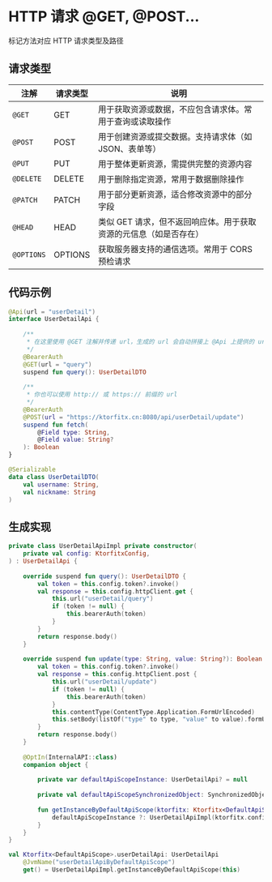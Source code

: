 # HTTP 请求 @GET, @POST...

标记方法对应 HTTP 请求类型及路径

## 请求类型

| 注解         | 请求类型    | 说明                                  |
|------------|---------|-------------------------------------|
| `@GET`     | GET     | 用于获取资源或数据，不应包含请求体。常用于查询或读取操作        |
| `@POST`    | POST    | 用于创建资源或提交数据。支持请求体（如 JSON、表单等）       |
| `@PUT`     | PUT     | 用于整体更新资源，需提供完整的资源内容                 |
| `@DELETE`  | DELETE  | 用于删除指定资源，常用于数据删除操作                  |
| `@PATCH`   | PATCH   | 用于部分更新资源，适合修改资源中的部分字段               |
| `@HEAD`    | HEAD    | 类似 GET 请求，但不返回响应体。用于获取资源的元信息（如是否存在） |
| `@OPTIONS` | OPTIONS | 获取服务器支持的通信选项。常用于 CORS 预检请求          |

## 代码示例

```kotlin
@Api(url = "userDetail")
interface UserDetailApi {
	
	/**
	 * 在这里使用 @GET 注解并传递 url，生成的 url 会自动拼接上 @Api 上提供的 url
	 */
	@BearerAuth
	@GET(url = "query")
	suspend fun query(): UserDetailDTO
	
	/**
	 * 你也可以使用 http:// 或 https:// 前缀的 url
	 */
	@BearerAuth
	@POST(url = "https://ktorfitx.cn:8080/api/userDetail/update")
	suspend fun fetch(
		@Field type: String,
		@Field value: String?
	): Boolean
}

@Serializable
data class UserDetailDTO(
	val username: String,
	val nickname: String
)
```

## 生成实现

```kotlin
private class UserDetailApiImpl private constructor(
	private val config: KtorfitxConfig,
) : UserDetailApi {
	
	override suspend fun query(): UserDetailDTO {
		val token = this.config.token?.invoke()
		val response = this.config.httpClient.get {
			this.url("userDetail/query")
			if (token != null) {
				this.bearerAuth(token)
			}
		}
		return response.body()
	}
	
	override suspend fun update(type: String, value: String?): Boolean {
		val token = this.config.token?.invoke()
		val response = this.config.httpClient.post {
			this.url("userDetail/update")
			if (token != null) {
				this.bearerAuth(token)
			}
			this.contentType(ContentType.Application.FormUrlEncoded)
			this.setBody(listOf("type" to type, "value" to value).formUrlEncode())
		}
		return response.body()
	}
	
	@OptIn(InternalAPI::class)
	companion object {
		
		private var defaultApiScopeInstance: UserDetailApi? = null
		
		private val defaultApiScopeSynchronizedObject: SynchronizedObject = SynchronizedObject()
		
		fun getInstanceByDefaultApiScope(ktorfitx: Ktorfitx<DefaultApiScope>): UserDetailApi = defaultApiScopeInstance ?: synchronized(defaultApiScopeSynchronizedObject) {
			defaultApiScopeInstance ?: UserDetailApiImpl(ktorfitx.config).also { defaultApiScopeInstance = it }
		}
	}
}

val Ktorfitx<DefaultApiScope>.userDetailApi: UserDetailApi
    @JvmName("userDetailApiByDefaultApiScope")
    get() = UserDetailApiImpl.getInstanceByDefaultApiScope(this)
```
